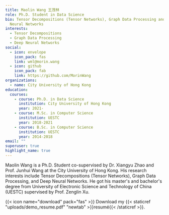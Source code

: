 ```yaml
---
title: Maolin Wang 王茂林
role: Ph.D. Student in Data Science
bio: Tensor Decompositions (Tensor Networks), Graph Data Processing and Deep
  Neural Networks
interests:
  - Tensor Decompositions
  - Graph Data Processing
  - Deep Neural Networks
social:
  - icon: envelope
    icon_pack: fas
    link: wml@morin.wang
  - icon: github
    icon_pack: fab
    link: https://github.com/MorinWang
organizations:
  - name: City University of Hong Kong
education:
  courses:
    - course: Ph.D. in Data Science
      institution: City University of Hong Kong
      year: 2021-
    - course: M.Sc. in Computer Science
      institution: UESTC
      year: 2018-2021
    - course: B.Sc. in Computer Science
      institution: UESTC
      year: 2014-2018
email: ""
superuser: true
highlight_name: true
---
```


Maolin Wang is a Ph.D. Student co-supervised by Dr. Xiangyu Zhao and Prof. Junhui Wang at the City University of Hong Kong. His research interests include Tensor Decompositions (Tensor Networks), Graph Data Processing, and Deep Neural Networks. He got his master's and bachelor's degree from University of Electronic Science and Technology of China (UESTC) supervised by Prof. Zenglin Xu.

{{< icon name="download" pack="fas" >}} Download my {{< staticref "uploads/demo_resume.pdf" "newtab" >}}resumé{{< /staticref >}}.
